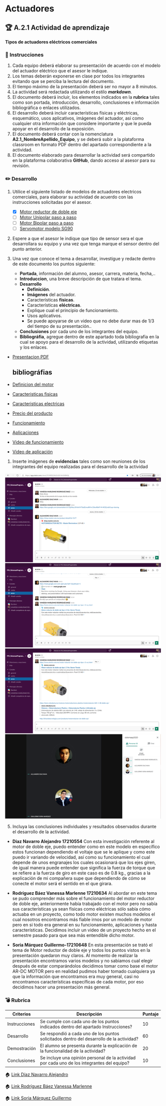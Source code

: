 # Actuadores

## :trophy: A.2.1 Actividad de aprendizaje

**Tipos de actuadores eléctricos comerciales**

### :blue_book: Instrucciones

1. Cada equipo deberá elaborar su presentación de acuerdo con el modelo del actuador eléctrico que el asesor le indique.
2. Los temas deberán exponerse en clase por todos los integrantes evitando que se perciba la lectura del documento.
3. El tiempo máximo de la presentación deberá ser no mayor a 8 minutos.
4. La actividad será redactada utilizando el estilo ***markdown***.
5. El documento deberá incluir, los elementos indicados en la **rubrica** tales como son portada, introducción, desarrollo, conclusiones e información bibliográfica o enlaces utilizados.
6. El desarrollo deberá incluir características físicas y eléctricas, esquemático, usos aplicativos,  imágenes del actuador, asi como cualquier otra información que considere importante y que le pueda apoyar en el desarrollo de la exposición.
7. El documento deberá contar con la nomenclatura **A2.1_NombreApellido_Equipo**, y se deberá subir a la plataforma classroom en formato PDF dentro del apartado correspondiente a la actividad.
8. El documento elaborado para desarrollar la actividad será compartido en la plataforma colaborativa **GitHub**, dando acceso al asesor para su revisión.

### :pencil2: Desarrollo

1. Utilice el siguiente listado de modelos de actuadores electricos comerciales, para elaborar su actividad de acuerdo con las instrucciones solicitadas por el asesor.

   - [x] [Motor reductor de doble eje](https://articulo.mercadolibre.com.mx/MLM-651722486-motor-reductor-de-doble-eje-recto-3-vcc-mot-120-_JM?quantity=1#position=3&type=item&tracking_id=36396cb4-7b75-41a3-97e3-a0c6af6709c3) 
   - [ ] [Motor Unipolar paso a paso](https://articulo.mercadolibre.com.mx/MLM-587352935-motor-a-pasos-pm55l-048-unipolar-75-por-paso-con-cables-_JM?quantity=1#position=3&type=item&tracking_id=1a7ba1b9-b483-4d15-889f-2b970c4779c2) 
   - [ ] [Motor Bipolar paso a paso](https://articulo.mercadolibre.com.mx/MLM-783827003-motores-a-pasos-nema-23-bipolar-13kg-minebea-japones-arduino-_JM?quantity=1#position=2&type=item&tracking_id=f05c36d1-e3e0-4d19-b76e-8bbd132124fd) 
   - [ ] [Servomotor modelo SG90](https://articulo.mercadolibre.com.mx/MLM-618694358-micro-servomotor-sg90-robotica-arduino-16-kg-servo-motor-_JM?quantity=1&variation=23651072471#position=1&type=item&tracking_id=4b156b79-3721-4fc1-9ef0-4f378d92e1ef)

2. Espere a que el asesor le indique que tipo de sensor sera el que desarrollara su equipo y una vez que tenga marque el sensor dentro del punto anterior.
3. Una vez que conoce el tema a desarrollar, investigue y redacte dentro de este documento los puntos siguiente:

   - **Portada**, información del alumno, asesor, carrera, materia, fecha,..
   - **Introduccion**, una breve descripción de que tratara el tema.
   - **Desarrollo**
     - **Definición**.
     - **Imágenes** del actuador.
     - Características **físicas**.
     - Características **eléctricas**.
     - Explique cual el principio de funcionamiento.
     - Usos aplicativos.
     - Se puede apoyarse de un video que no debe durar mas de 1/3 del tiempo de su presentación..
    - **Conclusiones** por cada uno de los integrantes del equipo.
    - **Bibliográfia**, agregue dentro de este apartado toda bibliografia en la cual se apoyo para el desarrollo de la actividad, utilizando etiquetas y los enlaces. 
  - 
     [Presentacion PDF](https://github.com/vanessamRodriguez/Sistemas_Programables/blob/master/PDF/Motor%20reductor%20doble%20eje.pdf)

    ## **bibliográfias**
- [Definicion del motor](https://shop.master.com.mx/product/detail?id=7677)
- [Caracteristicas fisicas](https://shop.master.com.mx/product/detail?id=7677)
- [Caracteristicas electricas](https://www.steren.com.mx/motor-reductor-de-doble-eje-tipo-i-3-vcc.html)
- [Precio del producto](https://shop.master.com.mx/product/detail?id=7677)
- [Funcionamiento](https://shop.master.com.mx/product/detail?id=7677)
- [Aplicaciones](https://shop.master.com.mx/product/detail?id=7677)
- [Video de funcionamiento](https://www.youtube.com/watch?v=Jd2N_Wd7-cA&feature=youtu.be)
- [Video de aplicación](https://youtu.be/LkJkYZu-JwY)


  
1. Inserte imágenes de **evidencias** tales como son reuniones  de los integrantes del equipo realizadas para el desarrollo de la actividad

![Ev1](../img/Ev1.png)
![Ev2](../img/Ev2.png)
![Ev3](../img/Ev3.png)
![Ev4](../img/Ev4.png)

5. Incluya las conclusiones individuales y resultados observados durante el desarrollo de la actividad.

* **Diaz Navarro Alejandro 17210554**
Con esta investigación referente al motor de doble eje, puedo entender como en este modelo en específico estos funcionan dependiendo el voltaje que se le aplique y como este puedo ir variando de velocidad, así como su funcionamiento el cual depende de unos engranajes los cuales ocasionará que los ejes giren, de igual manera puede entender que significa la fuerza de torque que se refiere a la fuerza de giro en este caso es de 0.8 kg., gracias a la explicación de mi compañera supe que dependiendo de cómo se conecte el motor será el sentido en el que girara.

* **Rodríguez Báez Vanessa Marlenne 17210634**
Al abordar en este tema se pudo comprender más sobre el funcionamiento del motor reductor de doble eje, anteriormente había trabajado con el motor pero no sabía sus características ya sean físicas como eléctricas sólo sabía cómo actuaba en un proyecto, como todo motor existen muchos modelos el cual nosotros encontramos más fiable irnos por un modelo de motor pero en si todo era general en su funcionamiento, aplicaciones y hasta características. Decidimos incluir un video de un proyecto hecho en el semestre pasado para que sea más entendible dicho motor.

* **Soria Márquez Guillermo-17210648**
En esta presentación se trató el tema de Motor reductor de doble eje y todos los puntos vistos en la presentación  quedaron muy claros. Al momento de realizar la presentación encontramos varios modelos y no sabiamos cual elegir después de estar comparándolos decidimos tomar como base el motor AR-DC MOTOR pero en realidad pudimos haber tomado cualquiera ya que la información que encontramos era muy general, casi no encontramos características específicas de cada motor, por eso decidimos hacer una presentación más general.



### :bomb: Rubrica

| Criterios     | Descripción                                                                                  | Puntaje |
| ------------- | -------------------------------------------------------------------------------------------- | ------- |
| Instrucciones | Se cumple con cada uno de los puntos indicados dentro del apartado Instrucciones?            | 10      |  | 5 |
| Desarrollo    | Se respondió a cada uno de los puntos solicitados dentro del desarrollo de la actividad?     | 60      |
| Demostración  | El alumno se presenta durante la explicación de la funcionalidad de la actividad?            | 20      |
| Conclusiones  | Se incluye una opinión personal de la actividad  por cada uno de los integrantes del equipo? | 10      |

:house: [Link  Díaz Navarro Alejandro](https://github.com/AlejandroDiaz96/SistemasProgramables2020)

:house: [Link Rodríguez Báez Vanessa Marlenne](https://github.com/vanessamRodriguez/Sistemas_Programables)

:house: [Link Soria Márquez Guillermo](https://github.com/GuillermoSoria97/Sistemas_P)
